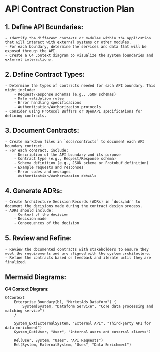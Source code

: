 # API Contract Construction Plan

## 1. Define API Boundaries:
    - Identify the different contexts or modules within the application that will interact with external systems or other modules.
    - For each boundary, determine the services and data that will be exposed through the API.
    - Create a C4 Context diagram to visualize the system boundaries and external interactions.

## 2. Define Contract Types:
    - Determine the types of contracts needed for each API boundary. This might include:
        - Request/Response schemas (e.g., JSON schemas)
        - Data validation rules
        - Error handling specifications
        - Authentication/Authorization protocols
    - Consider using Protocol Buffers or OpenAPI specifications for defining contracts.

## 3. Document Contracts:
    - Create markdown files in `docs/contracts` to document each API boundary contract.
    - For each contract, include:
        - Description of the API boundary and its purpose
        - Contract type (e.g., Request/Response schema)
        - Schema definition (e.g., JSON schema or Protobuf definition)
        - Example requests and responses
        - Error codes and messages
        - Authentication/Authorization details

## 4. Generate ADRs:
    - Create Architecture Decision Records (ADRs) in `docs/adr` to document the decisions made during the contract design process.
    - ADRs should include:
        - Context of the decision
        - Decision made
        - Consequences of the decision

## 5. Review and Refine:
    - Review the documented contracts with stakeholders to ensure they meet the requirements and are aligned with the system architecture.
    - Refine the contracts based on feedback and iterate until they are finalized.

## Mermaid Diagrams:

**C4 Context Diagram:**

```mermaid
C4Context
    Enterprise_Boundary(b1, "MarketAds Dataform") {
        System(System, "Dataform Service", "Core data processing and matching service")
    }

    System_Ext(ExternalSystem, "External API", "Third-party API for data enrichment")
    System_Ext(User, "User", "Internal users and external clients")

    Rel(User, System, "Uses", "API Requests")
    Rel(System, ExternalSystem, "Uses", "Data Enrichment")